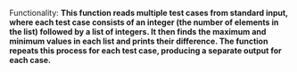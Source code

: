 Functionality: **This function reads multiple test cases from standard input, where each test case consists of an integer (the number of elements in the list) followed by a list of integers. It then finds the maximum and minimum values in each list and prints their difference. The function repeats this process for each test case, producing a separate output for each case.**